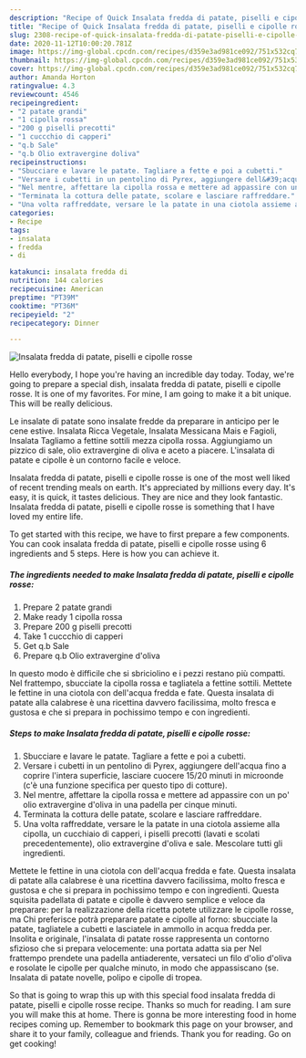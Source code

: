 ```yaml
---
description: "Recipe of Quick Insalata fredda di patate, piselli e cipolle rosse"
title: "Recipe of Quick Insalata fredda di patate, piselli e cipolle rosse"
slug: 2308-recipe-of-quick-insalata-fredda-di-patate-piselli-e-cipolle-rosse
date: 2020-11-12T10:00:20.781Z
image: https://img-global.cpcdn.com/recipes/d359e3ad981ce092/751x532cq70/insalata-fredda-di-patate-piselli-e-cipolle-rosse-recipe-main-photo.jpg
thumbnail: https://img-global.cpcdn.com/recipes/d359e3ad981ce092/751x532cq70/insalata-fredda-di-patate-piselli-e-cipolle-rosse-recipe-main-photo.jpg
cover: https://img-global.cpcdn.com/recipes/d359e3ad981ce092/751x532cq70/insalata-fredda-di-patate-piselli-e-cipolle-rosse-recipe-main-photo.jpg
author: Amanda Horton
ratingvalue: 4.3
reviewcount: 4546
recipeingredient:
- "2 patate grandi"
- "1 cipolla rossa"
- "200 g piselli precotti"
- "1 cuccchio di capperi"
- "q.b Sale"
- "q.b Olio extravergine doliva"
recipeinstructions:
- "Sbucciare e lavare le patate. Tagliare a fette e poi a cubetti."
- "Versare i cubetti in un pentolino di Pyrex, aggiungere dell&#39;acqua fino a coprire l&#39;intera superficie, lasciare cuocere 15/20 minuti in microonde (c&#39;è una funzione specifica per questo tipo di cotture)."
- "Nel mentre, affettare la cipolla rossa e mettere ad appassire con un po&#39; olio extravergine d&#39;oliva in una padella per cinque minuti."
- "Terminata la cottura delle patate, scolare e lasciare raffreddare."
- "Una volta raffreddate, versare le la patate in una ciotola assieme alla cipolla, un cucchiaio di capperi, i piselli precotti (lavati e scolati precedentemente), olio extravergine d&#39;oliva e sale. Mescolare tutti gli ingredienti."
categories:
- Recipe
tags:
- insalata
- fredda
- di

katakunci: insalata fredda di 
nutrition: 144 calories
recipecuisine: American
preptime: "PT39M"
cooktime: "PT36M"
recipeyield: "2"
recipecategory: Dinner

---
```



![Insalata fredda di patate, piselli e cipolle rosse](https://img-global.cpcdn.com/recipes/d359e3ad981ce092/751x532cq70/insalata-fredda-di-patate-piselli-e-cipolle-rosse-recipe-main-photo.jpg)

Hello everybody, I hope you're having an incredible day today. Today, we're going to prepare a special dish, insalata fredda di patate, piselli e cipolle rosse. It is one of my favorites. For mine, I am going to make it a bit unique. This will be really delicious.

Le insalate di patate sono insalate fredde da preparare in anticipo per le cene estive. Insalata Ricca Vegetale, Insalata Messicana Mais e Fagioli, Insalata Tagliamo a fettine sottili mezza cipolla rossa. Aggiungiamo un pizzico di sale, olio extravergine di oliva e aceto a piacere. L&#39;insalata di patate e cipolle è un contorno facile e veloce.

Insalata fredda di patate, piselli e cipolle rosse is one of the most well liked of recent trending meals on earth. It's appreciated by millions every day. It's easy, it is quick, it tastes delicious. They are nice and they look fantastic. Insalata fredda di patate, piselli e cipolle rosse is something that I have loved my entire life.


To get started with this recipe, we have to first prepare a few components. You can cook insalata fredda di patate, piselli e cipolle rosse using 6 ingredients and 5 steps. Here is how you can achieve it.

<!--inarticleads1-->

##### The ingredients needed to make Insalata fredda di patate, piselli e cipolle rosse:

1. Prepare 2 patate grandi
1. Make ready 1 cipolla rossa
1. Prepare 200 g piselli precotti
1. Take 1 cuccchio di capperi
1. Get q.b Sale
1. Prepare q.b Olio extravergine d&#39;oliva


In questo modo è difficile che si sbriciolino e i pezzi restano più compatti. Nel frattempo, sbucciate la cipolla rossa e tagliatela a fettine sottili. Mettete le fettine in una ciotola con dell&#39;acqua fredda e fate. Questa insalata di patate alla calabrese è una ricettina davvero facilissima, molto fresca e gustosa e che si prepara in pochissimo tempo e con ingredienti. 

<!--inarticleads2-->

##### Steps to make Insalata fredda di patate, piselli e cipolle rosse:

1. Sbucciare e lavare le patate. Tagliare a fette e poi a cubetti.
1. Versare i cubetti in un pentolino di Pyrex, aggiungere dell&#39;acqua fino a coprire l&#39;intera superficie, lasciare cuocere 15/20 minuti in microonde (c&#39;è una funzione specifica per questo tipo di cotture).
1. Nel mentre, affettare la cipolla rossa e mettere ad appassire con un po&#39; olio extravergine d&#39;oliva in una padella per cinque minuti.
1. Terminata la cottura delle patate, scolare e lasciare raffreddare.
1. Una volta raffreddate, versare le la patate in una ciotola assieme alla cipolla, un cucchiaio di capperi, i piselli precotti (lavati e scolati precedentemente), olio extravergine d&#39;oliva e sale. Mescolare tutti gli ingredienti.


Mettete le fettine in una ciotola con dell&#39;acqua fredda e fate. Questa insalata di patate alla calabrese è una ricettina davvero facilissima, molto fresca e gustosa e che si prepara in pochissimo tempo e con ingredienti. Questa squisita padellata di patate e cipolle è davvero semplice e veloce da preparare: per la realizzazione della ricetta potete utilizzare le cipolle rosse, ma Chi preferisce potrà preparare patate e cipolle al forno: sbucciate la patate, tagliatele a cubetti e lasciatele in ammollo in acqua fredda per. Insolita e originale, l&#39;insalata di patate rosse rappresenta un contorno sfizioso che si prepara velocemente: una portata adatta sia per Nel frattempo prendete una padella antiaderente, versateci un filo d&#39;olio d&#39;oliva e rosolate le cipolle per qualche minuto, in modo che appassiscano (se. Insalata di patate novelle, polipo e cipolle di tropea. 

So that is going to wrap this up with this special food insalata fredda di patate, piselli e cipolle rosse recipe. Thanks so much for reading. I am sure you will make this at home. There is gonna be more interesting food in home recipes coming up. Remember to bookmark this page on your browser, and share it to your family, colleague and friends. Thank you for reading. Go on get cooking!
